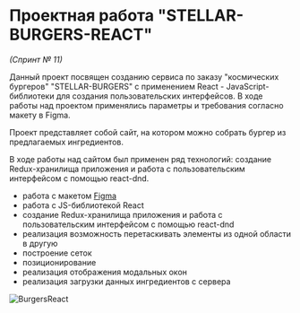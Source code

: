 # Проектная работа "STELLAR-BURGERS-REACT"
*(Спринт № 11)*

Данный проект посвящен созданию сервиса по заказу "космических бургеров" "STELLAR-BURGERS" с применением React - JavaScript-библиотеки для создания пользовательских интерфейсов.
В ходе работы над проектом применялись параметры и требования согласно макету в Figma.

Проект представляет собой сайт, на котором можно собрать бургер из предлагаемых ингредиентов.

В ходе работы над сайтом был применен ряд технологий:
создание Redux-хранилища приложения и работа с пользовательским интерфейсом с помощью react-dnd.

* работа с макетом [Figma](https://www.figma.com/file/tLatiSwpQmOsE3nSReMmqN/React_Bootcamp_%D0%9F%D1%80%D0%BE%D0%B5%D0%BA%D1%82%D0%BD%D1%8B%D0%B5-%D0%B7%D0%B0%D0%B4%D0%B0%D1%87%D0%B8_external_link?node-id=0%3A1)
* работа с JS-библиотекой React
* создание Redux-хранилища приложения и работа с пользовательским интерфейсом с помощью react-dnd
* реализация возможность перетаскивать элементы из одной области в другую
* построение сеток
* позиционирование
* реализация отображения модальных окон
* реализация загрузки данных ингредиентов с сервера

![BurgersReact](https://user-images.githubusercontent.com/107503153/222435452-059a0714-4422-4f91-b1f1-ef378795a067.png)

